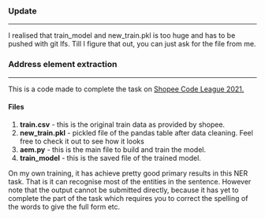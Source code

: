 ### Update
---
I realised that train_model and new_train.pkl is too huge and has to be pushed with git lfs. Till I figure that out, you can just ask for the file from me.

### Address element extraction
---

This is a code made to complete the task on [Shopee Code League 2021.](https://www.kaggle.com/c/scl-2021-ds)

#### Files

1. **train.csv** - this is the original train data as provided by shopee.
2. **new_train.pkl** - pickled file of the pandas table after data cleaning. Feel free to check it out to see how it looks
3. **aem.py** - this is the main file to build and train the model.
4. **train_model** - this is the saved file of the trained model.

On my own training, it has achieve pretty good primary results in this NER task. That is it can recognise most of the entities in the sentence. However note that the output cannot be submitted directly, because it has yet to complete the part of the task which requires you to correct the spelling of the words to give the full form etc.
